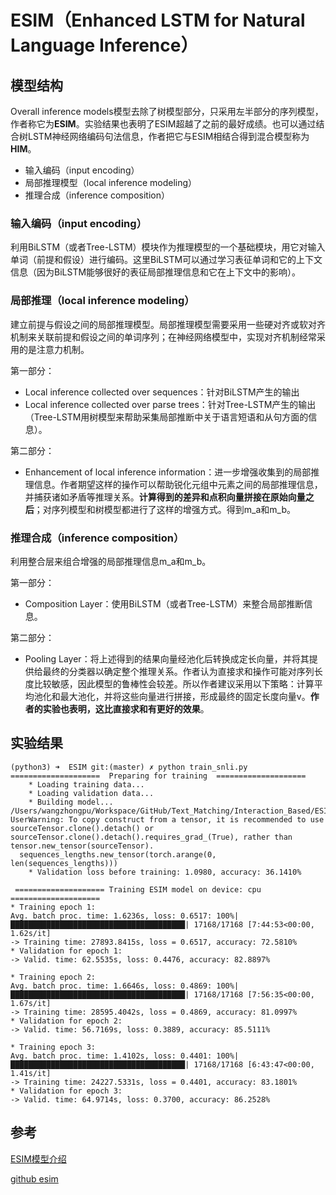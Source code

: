 # ESIM（Enhanced LSTM for Natural Language Inference）

## 模型结构

Overall inference models模型去除了树模型部分，只采用左半部分的序列模型，作者称它为**ESIM**。实验结果也表明了ESIM超越了之前的最好成绩。也可以通过结合树LSTM神经网络编码句法信息，作者把它与ESIM相结合得到混合模型称为**HIM**。

* 输入编码（input encoding）
* 局部推理模型（local inference modeling）
* 推理合成（inference composition）

### 输入编码（input encoding）

利用BiLSTM（或者Tree-LSTM）模块作为推理模型的一个基础模块，用它对输入单词（前提和假设）进行编码。这里BiLSTM可以通过学习表征单词和它的上下文信息（因为BiLSTM能够很好的表征局部推理信息和它在上下文中的影响）。

### 局部推理（local inference modeling）

建立前提与假设之间的局部推理模型。局部推理模型需要采用一些硬对齐或软对齐机制来关联前提和假设之间的单词序列；在神经网络模型中，实现对齐机制经常采用的是注意力机制。

第一部分：
* Local inference collected over sequences：针对BiLSTM产生的输出
* Local inference collected over parse trees：针对Tree-LSTM产生的输出（Tree-LSTM用树模型来帮助采集局部推断中关于语言短语和从句方面的信息）。

第二部分：
* Enhancement of local inference information：进一步增强收集到的局部推理信息。作者期望这样的操作可以帮助锐化元组中元素之间的局部推理信息，并捕获诸如矛盾等推理关系。**计算得到的差异和点积向量拼接在原始向量之后**；对序列模型和树模型都进行了这样的增强方式。得到m\_a和m\_b。

### 推理合成（inference composition）

利用整合层来组合增强的局部推理信息m\_a和m\_b。

第一部分：
* Composition Layer：使用BiLSTM（或者Tree-LSTM）来整合局部推断信息。

第二部分：
* Pooling Layer：将上述得到的结果向量经池化后转换成定长向量，并将其提供给最终的分类器以确定整个推理关系。作者认为直接求和操作可能对序列长度比较敏感，因此模型的鲁棒性会较差。所以作者建议采用以下策略：计算平均池化和最大池化，并将这些向量进行拼接，形成最终的固定长度向量v。**作者的实验也表明，这比直接求和有更好的效果**。

## 实验结果

```
(python3) ➜  ESIM git:(master) ✗ python train_snli.py
====================  Preparing for training  ====================
	* Loading training data...
	* Loading validation data...
	* Building model...
/Users/wangzhongpu/Workspace/GitHub/Text_Matching/Interaction_Based/ESIM/layers/encoder.py:34: UserWarning: To copy construct from a tensor, it is recommended to use sourceTensor.clone().detach() or sourceTensor.clone().detach().requires_grad_(True), rather than tensor.new_tensor(sourceTensor).
  sequences_lengths.new_tensor(torch.arange(0, len(sequences_lengths)))
	* Validation loss before training: 1.0980, accuracy: 36.1410%

 ==================== Training ESIM model on device: cpu ====================
* Training epoch 1:
Avg. batch proc. time: 1.6236s, loss: 0.6517: 100%|███████████████████████████████████████| 17168/17168 [7:44:53<00:00,  1.62s/it]
-> Training time: 27893.8415s, loss = 0.6517, accuracy: 72.5810%
* Validation for epoch 1:
-> Valid. time: 62.5535s, loss: 0.4476, accuracy: 82.8897%

* Training epoch 2:
Avg. batch proc. time: 1.6646s, loss: 0.4869: 100%|███████████████████████████████████████| 17168/17168 [7:56:35<00:00,  1.67s/it]
-> Training time: 28595.4042s, loss = 0.4869, accuracy: 81.0997%
* Validation for epoch 2:
-> Valid. time: 56.7169s, loss: 0.3889, accuracy: 85.5111%

* Training epoch 3:
Avg. batch proc. time: 1.4102s, loss: 0.4401: 100%|███████████████████████████████████████| 17168/17168 [6:43:47<00:00,  1.41s/it]
-> Training time: 24227.5331s, loss = 0.4401, accuracy: 83.1801%
* Validation for epoch 3:
-> Valid. time: 64.9714s, loss: 0.3700, accuracy: 86.2528%
```

## 参考

[ESIM模型介绍](https://zhuanlan.zhihu.com/p/86978155)

[github esim](https://github.com/coetaur0/ESIM)



